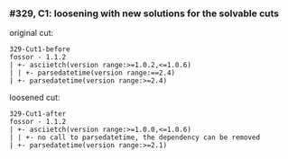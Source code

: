 ### #329, C1: loosening with new solutions for the solvable cuts
original cut:

```
329-Cut1-before
fossor - 1.1.2
| +- asciietch(version range:>=1.0.2,<=1.0.6)
| | +- parsedatetime(version range:==2.4)
| +- parsedatetime(version range:>=2.4)
```




loosened cut:
```
329-Cut1-after
fossor - 1.1.2
| +- asciietch(version range:>=1.0.0,<=1.0.6) 
| | +- no call to parsedatetime, the dependency can be removed
| +- parsedatetime(version range:>=2.1)
```


